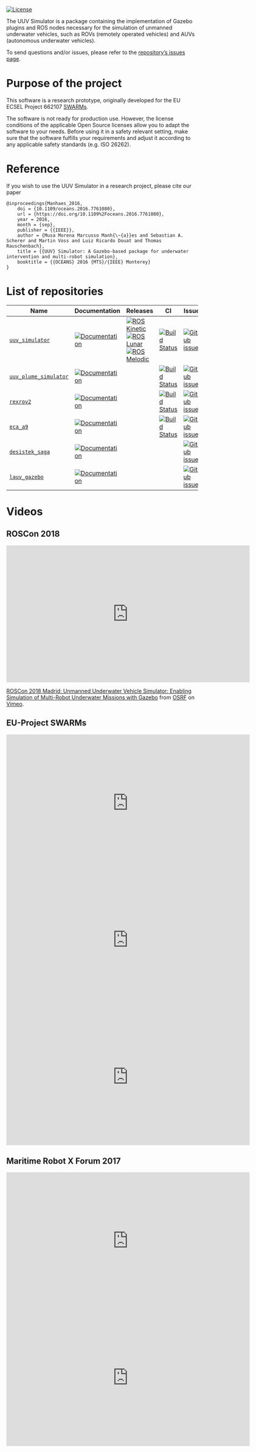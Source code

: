 [![License](https://img.shields.io/badge/license-Apache%202-blue.svg)](about/license.md)

The UUV Simulator is a package containing the implementation of Gazebo plugins and ROS nodes necessary for the simulation of unmanned underwater vehicles, such as ROVs (remotely operated vehicles) and AUVs (autonomous underwater vehicles).

To send questions and/or issues, please refer to the [repository’s issues page](https://github.com/uuvsimulator/uuv_simulator/issues).

# Purpose of the project

This software is a research prototype, originally developed for the EU ECSEL
Project 662107 [SWARMs](http://swarms.eu/).

The software is not ready for production use. However, the license conditions of the applicable Open Source licenses allow you to adapt the software to your needs.
Before using it in a safety relevant setting, make sure that the software
fulfills your requirements and adjust it according to any applicable safety
standards (e.g. ISO 26262).

# Reference

If you wish to use the UUV Simulator in a research project, please cite our paper 

```
@inproceedings{Manhaes_2016,
    doi = {10.1109/oceans.2016.7761080},
    url = {https://doi.org/10.1109%2Foceans.2016.7761080},
    year = 2016,
    month = {sep},
    publisher = {{IEEE}},
    author = {Musa Morena Marcusso Manh{\~{a}}es and Sebastian A. Scherer and Martin Voss and Luiz Ricardo Douat and Thomas Rauschenbach},
    title = {{UUV} Simulator: A Gazebo-based package for underwater intervention and multi-robot simulation},
    booktitle = {{OCEANS} 2016 {MTS}/{IEEE} Monterey}
}
```

# List of repositories

Name | Documentation | Releases | CI | Issues 
---|---|---|---|---
[`uuv_simulator`](https://github.com/uuvsimulator/uuv_simulator) | [![Documentation](https://img.shields.io/badge/read-the%20docs-blue.svg)](packages/uuv_simulator/intro.md) | [![ROS Kinetic](https://img.shields.io/badge/ROS-kinetic-brightgreen.svg)](http://repositories.ros.org/status_page/ros_kinetic_default.html?q=uuv_simulator) [![ROS Lunar](https://img.shields.io/badge/ROS-lunar-brightgreen.svg)](http://repositories.ros.org/status_page/ros_lunar_default.html?q=uuv_simulator) [![ROS Melodic](https://img.shields.io/badge/ROS-melodic-brightgreen.svg)](http://repositories.ros.org/status_page/ros_melodic_default.html?q=uuv_simulator) | [![Build Status](https://travis-ci.org/uuvsimulator/uuv_simulator.svg?branch=dev%2Ftravis_integration)](https://travis-ci.org/uuvsimulator/uuv_simulator) | [![GitHub issues](https://img.shields.io/github/issues/uuvsimulator/uuv_simulator.svg)](https://github.com/uuvsimulator/uuv_simulator/issues)
[`uuv_plume_simulator`](https://github.com/uuvsimulator/uuv_plume_simulator) | [![Documentation](https://img.shields.io/badge/read-the%20docs-blue.svg)](packages/uuv_plume_simulator/intro.md) | | [![Build Status](https://travis-ci.org/uuvsimulator/uuv_plume_simulator.svg?branch=master)](https://travis-ci.org/uuvsimulator/uuv_plume_simulator) | [![GitHub issues](https://img.shields.io/github/issues/uuvsimulator/uuv_plume_simulator.svg)](https://github.com/uuvsimulator/uuv_plume_simulator/issues)
[`rexrov2`](https://github.com/uuvsimulator/rexrov2) | [![Documentation](https://img.shields.io/badge/read-the%20docs-blue.svg)](packages/rexrov2/intro.md) | |[![Build Status](https://travis-ci.org/uuvsimulator/rexrov2.svg?branch=master)](https://travis-ci.org/uuvsimulator/rexrov2) | [![GitHub issues](https://img.shields.io/github/issues/uuvsimulator/rexrov2.svg)](https://github.com/uuvsimulator/rexrov2/issues)
[`eca_a9`](https://github.com/uuvsimulator/eca_a9) | [![Documentation](https://img.shields.io/badge/read-the%20docs-blue.svg)](packages/eca_a9/intro.md) | | [![Build Status](https://travis-ci.org/uuvsimulator/eca_a9.svg?branch=master)](https://travis-ci.org/uuvsimulator/eca_a9) | [![GitHub issues](https://img.shields.io/github/issues/uuvsimulator/eca_a9.svg)](https://github.com/uuvsimulator/eca_a9/issues)
[`desistek_saga`](https://github.com/uuvsimulator/desistek_saga) | [![Documentation](https://img.shields.io/badge/read-the%20docs-blue.svg)](packages/desistek_saga/intro.md) | | | [![GitHub issues](https://img.shields.io/github/issues/uuvsimulator/desistek_saga.svg)](https://github.com/uuvsimulator/desistek_saga/issues)
[`lauv_gazebo`](https://github.com/uuvsimulator/lauv_gazebo) | [![Documentation](https://img.shields.io/badge/read-the%20docs-blue.svg)](packages/lauv_gazebo/intro.md) | | | [![GitHub issues](https://img.shields.io/github/issues/uuvsimulator/lauv_gazebo.svg)](https://github.com/uuvsimulator/lauv_gazebo/issues)

# Videos

## ROSCon 2018

<iframe src="https://player.vimeo.com/video/292691843" width="640" height="360" frameborder="0" allow="autoplay; fullscreen" allowfullscreen></iframe>
<p><a href="https://vimeo.com/292691843">ROSCon 2018 Madrid: Unmanned Underwater Vehicle Simulator: Enabling Simulation of Multi-Robot Underwater Missions with Gazebo</a> from <a href="https://vimeo.com/osrfoundation">OSRF</a> on <a href="https://vimeo.com">Vimeo</a>.</p>

## EU-Project SWARMs

<iframe width="640" height="360" src="https://www.youtube.com/embed/vKMR8-7WRF4" frameborder="0" allow="accelerometer; autoplay; encrypted-media; gyroscope; picture-in-picture" allowfullscreen></iframe>

<iframe width="640" height="360" src="https://www.youtube.com/embed/6V_TR9i0k1Q" frameborder="0" allow="accelerometer; autoplay; encrypted-media; gyroscope; picture-in-picture" allowfullscreen></iframe>

<iframe width="640" height="360" src="https://www.youtube.com/embed/PB9OD7rsLG4" frameborder="0" allow="accelerometer; autoplay; encrypted-media; gyroscope; picture-in-picture" allowfullscreen></iframe>

## Maritime Robot X Forum 2017

<iframe width="640" height="360" src="https://www.youtube.com/embed/eoq-Ro2Hnao" frameborder="0" allow="accelerometer; autoplay; encrypted-media; gyroscope; picture-in-picture" allowfullscreen></iframe>

<iframe width="640" height="360" src="https://www.youtube.com/embed/CXZtw-LeQsY" frameborder="0" allow="accelerometer; autoplay; encrypted-media; gyroscope; picture-in-picture" allowfullscreen></iframe>




